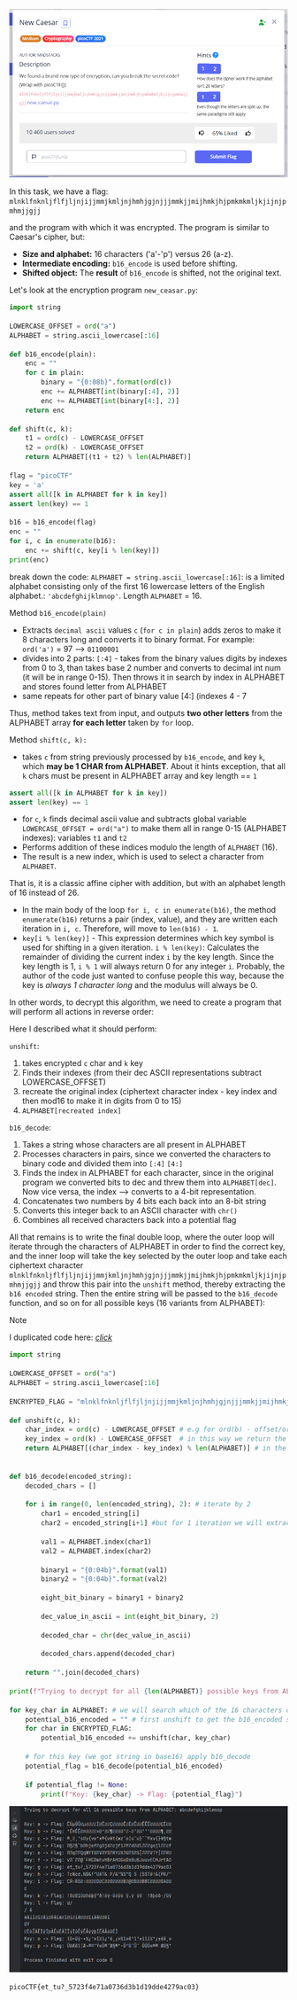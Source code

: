 ![Task desc](../assets/images/New-Caesar_image_1.png)


In this task, we have a flag: `mlnklfnknljflfjljnjijjmmjkmljnjhmhjgjnjjjmmkjjmijhmkjhjpmkmkmljkjijnjpmhmjjgjj`

and the program with which it was encrypted. The program is similar to Caesar's cipher, but:  


* **Size and alphabet:** 16 characters ('a'-'p') versus 26 (a-z).
* **Intermediate encoding:** `b16_encode` is used before shifting.
* **Shifted object:** The **result** of `b16_encode` is shifted, not the original text.


Let's look at the encryption program `new_ceasar.py`:


```python
import string

LOWERCASE_OFFSET = ord("a")
ALPHABET = string.ascii_lowercase[:16]

def b16_encode(plain):
	enc = ""
	for c in plain:
		binary = "{0:08b}".format(ord(c))
		enc += ALPHABET[int(binary[:4], 2)]
		enc += ALPHABET[int(binary[4:], 2)]
	return enc

def shift(c, k):
	t1 = ord(c) - LOWERCASE_OFFSET
	t2 = ord(k) - LOWERCASE_OFFSET
	return ALPHABET[(t1 + t2) % len(ALPHABET)]

flag = "picoCTF"
key = 'a'
assert all([k in ALPHABET for k in key])
assert len(key) == 1

b16 = b16_encode(flag)
enc = ""
for i, c in enumerate(b16):
	enc += shift(c, key[i % len(key)])
print(enc)
```

break down the code: 
`ALPHABET = string.ascii_lowercase[:16]`: is a limited alphabet consisting only of the first 16 lowercase letters of the English alphabet.: `'abcdefghijklmnop'`. Length `ALPHABET` = 16.

Method `b16_encode(plain) ` 



* Extracts `decimal ascii` values `c` (`for c in plain`) adds zeros to make it 8 characters long and converts it to binary format. For example: `ord('a')` = 97 --> `01100001`
* divides into 2 parts: `[:4]`  - takes from the binary values digits by indexes from 0 to 3, than takes base 2 number and converts to decimal int num (it will be in range 0-15). Then throws it in search by index in ALPHABET and stores found letter from ALPHABET
* same repeats for other part of binary value [4:] (indexes 4 - 7

Thus, method takes text from input, and outputs **two other letters** from the ALPHABET array **for each letter** taken by `for` loop. 

Method `shift(c, k):`

* takes `с` from string previously processed by `b16_encode`, and key `k`, which **may be 1 CHAR from ALPHABET**. About it hints exception, that all `k` chars must be present in ALPHABET array and key length == `1`


```python
assert all([k in ALPHABET for k in key])
assert len(key) == 1
```



* for `с`, `k` finds decimal ascii value and subtracts global variable `LOWERCASE_OFFSET = ord("a")` to make them all in range 0-15 (ALPHABET indexes): variables `t1` and `t2`
* Performs addition of these indices modulo the length of `ALPHABET` (16).
* The result is a new index, which is used to select a character from `ALPHABET`.

That is, it is a classic affine cipher with addition, but with an alphabet length of 16 instead of 26.

- In the main body of the loop `for i, c in enumerate(b16)`, the method `enumerate(b16)` returns a pair (index, value), and they are written each iteration in `i, c`. Therefore, will move to `len(b16) - 1`. 
- `key[i % len(key)]` - This expression determines which key symbol is used for shifting in a given iteration. `i % len(key)`: Calculates the remainder of dividing the current index `i` by the key length. Since the key length is 1, `i % 1` will always return 0 for any integer `i`. Probably, the author of the code just wanted to confuse people this way, because the key is *always 1 character long* and the modulus will always be 0.

In other words, to decrypt this algorithm, we need to create a program that will perform all actions in reverse order:

Here I described what it should perform:

`unshift`:
1. takes encrypted `c` char and `k` key 
2. Finds their indexes (from their dec ASCII representations subtract LOWERCASE_OFFSET)
3. recreate the original index (ciphertext character index - key index and then mod16 to make it in digits from 0 to 15)
4. `ALPHABET[recreated index]`

`b16_decode`:
1. Takes a string whose characters are all present in ALPHABET
2. Processes characters in pairs, since we converted the characters to binary code and divided them into `[:4]` `[4:]`
3. Finds the index in ALPHABET for each character, since in the original program we converted bits to dec and threw them into `ALPHABET[dec]`. Now vice versa, the index --> converts to a 4-bit representation.
4. Concatenates two numbers by 4 bits each back into an 8-bit string
5. Converts this integer back to an ASCII character with `chr()`
6. Combines all received characters back into a potential flag


All that remains is to write the final double loop, where the outer loop will iterate through the characters of ALPHABET in order to find the correct key, and the inner loop will take the key selected by the outer loop and take each ciphertext character `mlnklfnknljflfjljnjijjmmjkmljnjhmhjgjnjjjmmkjjmijhmkjhjpmkmkmljkjijnjpmhmjjgjj` and throw this pair into the `unshift` method, thereby extracting the `b16 encoded` string. Then the entire string will be passed to the `b16_decode` function, and so on for all possible keys (16 variants from ALPHABET):

> [!NOTE]
> I duplicated code here: [*click*](../content/scripts/cryptography/New%20Caesar/reverse%20new%20caesar.py)

```python
import string

LOWERCASE_OFFSET = ord("a")
ALPHABET = string.ascii_lowercase[:16]

ENCRYPTED_FLAG = "mlnklfnknljflfjljnjijjmmjkmljnjhmhjgjnjjjmmkjjmijhmkjhjpmkmkmljkjijnjpmhmjjgjj"

def unshift(c, k):
    char_index = ord(c) - LOWERCASE_OFFSET # e.g for ord(b) - offset/ord(a) = 98 - 97 = 1
    key_index = ord(k) - LOWERCASE_OFFSET  # in this way we return the index of the character in the alphabet ALPHABET
    return ALPHABET[(char_index - key_index) % len(ALPHABET)] # in the original cipher was ALPHABET[(t1 + t2) % len(ALPHABET)] that is, we added


def b16_decode(encoded_string):
    decoded_chars = []

    for i in range(0, len(encoded_string), 2): # iterate by 2
        char1 = encoded_string[i]
        char2 = encoded_string[i+1] #but for 1 iteration we will extract 2 characters, the i-th and the next one after it

        val1 = ALPHABET.index(char1)
        val2 = ALPHABET.index(char2)

        binary1 = "{0:04b}".format(val1)
        binary2 = "{0:04b}".format(val2)

        eight_bit_binary = binary1 + binary2

        dec_value_in_ascii = int(eight_bit_binary, 2)

        decoded_char = chr(dec_value_in_ascii)

        decoded_chars.append(decoded_char)

    return "".join(decoded_chars)

print(f"Trying to decrypt for all {len(ALPHABET)} possible keys from ALPHABET: {ALPHABET}\n")

for key_char in ALPHABET: # we will search which of the 16 characters of ALPHABET will be VALID key, so this will be an outer loop
    potential_b16_encoded = "" # first unshift to get the b16_encoded string, and then b16_decode it
    for char in ENCRYPTED_FLAG:
        potential_b16_encoded += unshift(char, key_char)

    # for this key (we got string in base16) apply b16_decode
    potential_flag = b16_decode(potential_b16_encoded)

    if potential_flag != None:
        print(f"Key: {key_char} -> Flag: {potential_flag}")
```



![image_2](../assets/images/New-Caesar_image_2.png)


`picoCTF{et_tu?_5723f4e71a0736d3b1d19dde4279ac03}`

